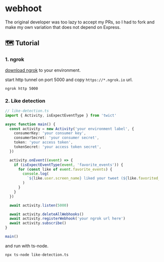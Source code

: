 # webhoot

The original developer was too lazy to accept my PRs, so I had to fork and make my own variation that does not depend on Express.

## 🗺️ Tutorial

### 1. ngrok

[download ngrok](https://ngrok.com/download) to your environment.

start http tunnel on port 5000 and copy `https://*.ngrok.io` url.

```shell
ngrok http 5000
```

### 2. Like detection

```typescript
// like-detection.ts
import { Activity, isExpectEventType } from 'twict'

async function main() {
  const activity = new Activity('your environment label', {
    consumerKey: 'your consumer key',
    consumerSecret: 'your consumer secret',
    token: 'your access token',
    tokenSecret: 'your access token secret',
  })

  activity.onEvent((event) => {
    if (isExpectEventType(event, 'favorite_events')) {
      for (const like of event.favorite_events) {
        console.log(
          `${like.user.screen_name} liked your tweet (${like.favorited_status.text})`
        )
      }
    }
  })

  await activity.listen(5000)

  await activity.deleteAllWebhooks()
  await activity.registerWebhook('your ngrok url here')
  await activity.subscribe()
}

main()

```

and run with ts-node.

```shell
npx ts-node like-detection.ts
```
